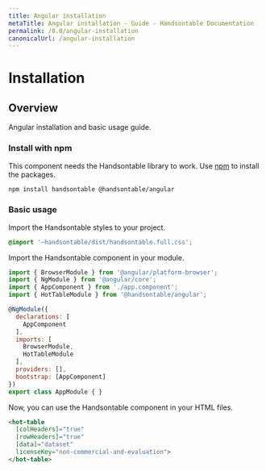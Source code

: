 ```yaml
---
title: Angular installation
metaTitle: Angular installation - Guide - Handsontable Documentation
permalink: /8.0/angular-installation
canonicalUrl: /angular-installation
---
```


# Installation

## Overview
Angular installation and basic usage guide.

### Install with npm

This component needs the Handsontable library to work. Use [npm](https://www.npmjs.com/package/@handsontable/angular) to install the packages.

```bash
npm install handsontable @handsontable/angular
```

### Basic usage

Import the Handsontable styles to your project.

```scss
@import '~handsontable/dist/handsontable.full.css';
```

Import the Handsontable component in your module.

```js
import { BrowserModule } from '@angular/platform-browser';
import { NgModule } from '@angular/core';
import { AppComponent } from './app.component';
import { HotTableModule } from '@handsontable/angular';

@NgModule({
  declarations: [
    AppComponent
  ],
  imports: [
    BrowserModule,
    HotTableModule
  ],
  providers: [],
  bootstrap: [AppComponent]
})
export class AppModule { }
```

Now, you can use the Handsontable component in your HTML files.

```html
<hot-table
  [colHeaders]="true"
  [rowHeaders]="true"
  [data]="dataset"
  licenseKey="non-commercial-and-evaluation">
</hot-table>
```
